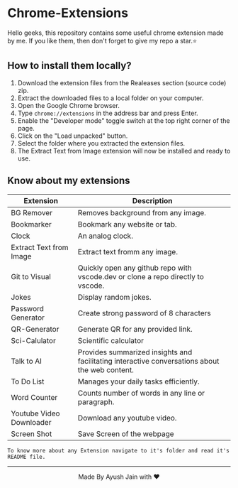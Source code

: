 # Chrome-Extensions
Hello geeks, this repository contains some useful chrome extension made by me.
If you like them, then don't forget to give my repo a star.⭐

## How to install them locally?
1. Download the extension files from the Realeases section (source code) zip.
2. Extract the downloaded files to a local folder on your computer.
3. Open the Google Chrome browser.
4. Type `chrome://extensions` in the address bar and press Enter.
5. Enable the "Developer mode" toggle switch at the top right corner of the page.
6. Click on the "Load unpacked" button.
7. Select the folder where you extracted the extension files.
8. The Extract Text from Image extension will now be installed and ready to use.

## Know about my extensions 
| Extension  | Description |
| --- | --- |
| BG Remover | Removes background from any  image. |
| Bookmarker | Bookmark any website or tab. |
| Clock | An analog clock. |
| Extract Text from Image | Extract text fromm any image. |
| Git to Visual | Quickly open any github repo with vscode.dev or clone a repo directly to vscode.|
| Jokes | Display random jokes. |
| Password Generator | Create strong password of 8 characters |
| QR-Generator | Generate QR for any provided link. |
| Sci-Calulator | Scientific calculator |
| Talk to AI | Provides summarized insights and facilitating interactive conversations about the web content. |
| To Do List | Manages your daily tasks efficiently. |
| Word Counter | Counts number of words in any line or paragraph. |
| Youtube Video Downloader| Download any youtube video.|
| Screen Shot| Save Screen of the webpage |

` To know more about any Extension navigate to it's folder and read it's README file. ` <br>


<hr>
<p align="center">
  Made By Ayush Jain with ❤️
  </p>
  
